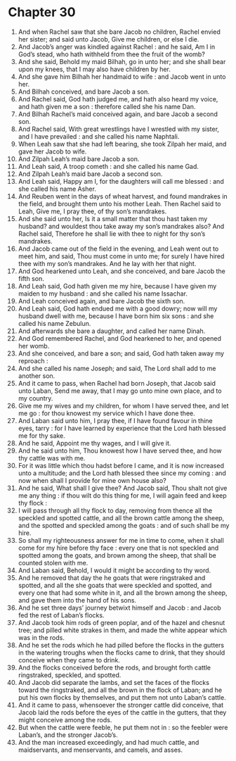 # Chapter 30

1. And when Rachel saw that she bare Jacob no children, Rachel envied her sister; and said unto Jacob, Give me children, or else I die.
2. And Jacob’s anger was kindled against Rachel : and he said, Am I in God’s stead, who hath withheld from thee the fruit of the womb?
3. And she said, Behold my maid Bilhah, go in unto her; and she shall bear upon my knees, that I may also have children by her.
4. And she gave him Bilhah her handmaid to wife : and Jacob went in unto her.
5. And Bilhah conceived, and bare Jacob a son.
6. And Rachel said, God hath judged me, and hath also heard my voice, and hath given me a son : therefore called she his name Dan.
7. And Bilhah Rachel’s maid conceived again, and bare Jacob a second son.
8. And Rachel said, With great wrestlings have I wrestled with my sister, and I have prevailed : and she called his name Naphtali.
9. When Leah saw that she had left bearing, she took Zilpah her maid, and gave her Jacob to wife.
10. And Zilpah Leah’s maid bare Jacob a son.
11. And Leah said, A troop cometh : and she called his name Gad.
12. And Zilpah Leah’s maid bare Jacob a second son.
13. And Leah said, Happy am I, for the daughters will call me blessed : and she called his name Asher.
14. And Reuben went in the days of wheat harvest, and found mandrakes in the field, and brought them unto his mother Leah. Then Rachel said to Leah, Give me, I pray thee, of thy son’s mandrakes.
15. And she said unto her, Is it a small matter that thou hast taken my husband? and wouldest thou take away my son’s mandrakes also? And Rachel said, Therefore he shall lie with thee to night for thy son’s mandrakes.
16. And Jacob came out of the field in the evening, and Leah went out to meet him, and said, Thou must come in unto me; for surely I have hired thee with my son’s mandrakes. And he lay with her that night.
17. And God hearkened unto Leah, and she conceived, and bare Jacob the fifth son.
18. And Leah said, God hath given me my hire, because I have given my maiden to my husband : and she called his name Issachar.
19. And Leah conceived again, and bare Jacob the sixth son.
20. And Leah said, God hath endued me with a good dowry; now will my husband dwell with me, because I have born him six sons : and she called his name Zebulun.
21. And afterwards she bare a daughter, and called her name Dinah.
22. And God remembered Rachel, and God hearkened to her, and opened her womb.
23. And she conceived, and bare a son; and said, God hath taken away my reproach :
24. And she called his name Joseph; and said, The Lord shall add to me another son.
25. And it came to pass, when Rachel had born Joseph, that Jacob said unto Laban, Send me away, that I may go unto mine own place, and to my country.
26. Give me my wives and my children, for whom I have served thee, and let me go : for thou knowest my service which I have done thee.
27. And Laban said unto him, I pray thee, if I have found favour in thine eyes, tarry : for I have learned by experience that the Lord hath blessed me for thy sake.
28. And he said, Appoint me thy wages, and I will give it.
29. And he said unto him, Thou knowest how I have served thee, and how thy cattle was with me.
30. For it was little which thou hadst before I came, and it is now increased unto a multitude; and the Lord hath blessed thee since my coming : and now when shall I provide for mine own house also?
31. And he said, What shall I give thee? And Jacob said, Thou shalt not give me any thing : if thou wilt do this thing for me, I will again feed and keep thy flock :
32. I will pass through all thy flock to day, removing from thence all the speckled and spotted cattle, and all the brown cattle among the sheep, and the spotted and speckled among the goats : and of such shall be my hire.
33. So shall my righteousness answer for me in time to come, when it shall come for my hire before thy face : every one that is not speckled and spotted among the goats, and brown among the sheep, that shall be counted stolen with me.
34. And Laban said, Behold, I would it might be according to thy word.
35. And he removed that day the he goats that were ringstraked and spotted, and all the she goats that were speckled and spotted, and every one that had some white in it, and all the brown among the sheep, and gave them into the hand of his sons.
36. And he set three days’ journey betwixt himself and Jacob : and Jacob fed the rest of Laban’s flocks.
37. And Jacob took him rods of green poplar, and of the hazel and chesnut tree; and pilled white strakes in them, and made the white appear which was in the rods.
38. And he set the rods which he had pilled before the flocks in the gutters in the watering troughs when the flocks came to drink, that they should conceive when they came to drink.
39. And the flocks conceived before the rods, and brought forth cattle ringstraked, speckled, and spotted.
40. And Jacob did separate the lambs, and set the faces of the flocks toward the ringstraked, and all the brown in the flock of Laban; and he put his own flocks by themselves, and put them not unto Laban’s cattle.
41. And it came to pass, whensoever the stronger cattle did conceive, that Jacob laid the rods before the eyes of the cattle in the gutters, that they might conceive among the rods.
42. But when the cattle were feeble, he put them not in : so the feebler were Laban’s, and the stronger Jacob’s.
43. And the man increased exceedingly, and had much cattle, and maidservants, and menservants, and camels, and asses.

